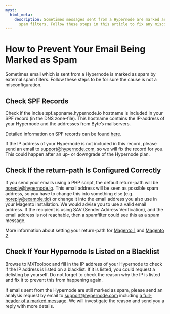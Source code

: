 ```yaml
---
myst:
  html_meta:
    description: Sometimes messages sent from a Hypernode are marked as spam by external
      spam filters. Follow these steps in this article to fix any misconfigurations.
---
```


<!-- source: https://support.hypernode.com/en/best-practices/email/how-to-prevent-your-email-being-marked-as-spam/ -->

# How to Prevent Your Email Being Marked as Spam

Sometimes email which is sent from a Hypernode is marked as spam by external spam filters. Follow these steps to be for sure the cause is not a misconfiguration.

## Check SPF Records

Check if the inclue:spf.appname.hypernode.io hostname is included in your SPF record (in the DNS zone-file). This hostname contains the IP-address of your Hypernode and the addresses from Byte’s mailservers.

Detailed information on SPF records can be found [here](https://support.hypernode.com/en/hypernode/dns/how-to-set-up-your-spf-records-for-hypernode).

If the IP address of your Hypernode is not included in this record, please send an email to support@hypernode.com, so we will fix the record for you. This could happen after an up- or downgrade of the Hypernode plan.

## Check If the return-path Is Configured Correctly

If you send your emails using a PHP script, the default return-path will be noreply@hypernode.io. This email address will be seen as possible spam address, so you have to change this into something else (e.g. noreply@example.tld) or change it into the email address you also use in your Magento installation. We would advise you to use a valid email address. If the recipient is using SAV (Sender Address Verification), and the email address is not reachable, then a spamfilter could see this as a spam message.

More information about setting your return-path for [Magento 1](https://support.hypernode.com/en/ecommerce/magento-1/how-to-set-the-return-path-for-a-magento-1-shop) and [Magento 2](https://support.hypernode.com/en/ecommerce/magento-2/how-to-set-the-return-path-for-a-magento-2-shop).

## Check If Your Hypernode Is Listed on a Blacklist

Browse to MXToolbox and fill in the IP address of your Hypernode to check if the IP address is listed on a blacklist. If it is listed, you could request a delisting by yourself. Do not forget to check the reason why the IP is listed and fix it to prevent this from happening again.

If emails sent from the Hypernode are still marked as spam, please send an analysis request by email to support@hypernode.com including [a full-header of a marked message](https://support.hypernode.com/en/best-practices/email/how-to-find-the-mail-headers). We will investigate the reason and send you a reply with more details.
